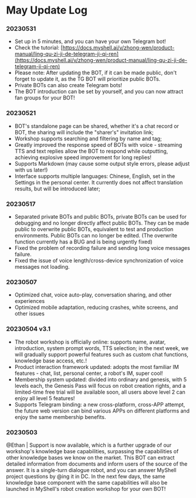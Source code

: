 # May Update Log

### 20230531

* Set up in 5 minutes, and you can have your own Telegram bot!
* Check the tutorial: [https://docs.myshell.ai/v/zhong-wen/product-manual/ling-qu-zi-ji-de-telegram-ji-qi-ren](https://docs.myshell.ai/v/zhong-wen/product-manual/ling-qu-zi-ji-de-telegram-ji-qi-ren)
* Please note: After updating the BOT, if it can be made public, don't forget to update it, as the TG BOT will prioritize public BOTs.
* Private BOTs can also create Telegram bots!
* The BOT introduction can be set by yourself, and you can now attract fan groups for your BOT!

### 20230521

* BOT's standalone page can be shared, whether it's a chat record or BOT, the sharing will include the "sharer's" invitation link;
* Workshop supports searching and filtering by name and tag;
* Greatly improved the response speed of BOTs with voice - streaming TTS and text replies allow the BOT to respond while outputting, achieving explosive speed improvement for long replies!
* Supports Markdown (may cause some output style errors, please adjust with us later!)
* Interface supports multiple languages: Chinese, English, set in the Settings in the personal center. It currently does not affect translation results, but will be introduced later;

### 20230517

* Separated private BOTs and public BOTs, private BOTs can be used for debugging and no longer directly affect public BOTs. They can be made public to overwrite public BOTs, equivalent to test and production environments. Public BOTs can no longer be edited. (The overwrite function currently has a BUG and is being urgently fixed)
* Fixed the problem of recording failure and sending long voice messages failure.
* Fixed the issue of voice length/cross-device synchronization of voice messages not loading.

### 20230507

* Optimized chat, voice auto-play, conversation sharing, and other experiences
* Optimized mobile adaptation, reducing crashes, white screens, and other issues

### 20230504 v3.1&#x20;

* The robot workshop is officially online: supports name, avatar, introduction, system prompt words, TTS selection; in the next week, we will gradually support powerful features such as custom chat functions, knowledge base access, etc.!
* Product interaction framework updated: adopts the most familiar IM features - chat, list, personal center, a robot's IM, super cool!
* Membership system updated: divided into ordinary and genesis, with 5 levels each, the Genesis Pass will focus on robot creation rights, and a limited-time free trial will be available soon, all users above level 2 can enjoy all level 5 features!&#x20;
* Supports Telegram binding: a new cross-platform, cross-APP attempt, the future web version can bind various APPs on different platforms and enjoy the same membership benefits.

### 20230503&#x20;

@Ethan | Support is now available, which is a further upgrade of our workshop's knowledge base capabilities, surpassing the capabilities of other knowledge bases we know on the market. This BOT can extract detailed information from documents and inform users of the source of the answer. It is a single-turn dialogue robot, and you can answer MyShell project questions by @ing it in DC. In the next few days, the same knowledge base component with the same capabilities will also be launched in MyShell's robot creation workshop for your own BOT!